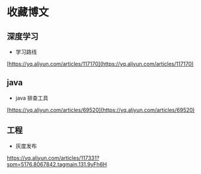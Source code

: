 # 收藏博文

## 深度学习

* 学习路线

[https://yq.aliyun.com/articles/117170](https://yq.aliyun.com/articles/117170)



## java

* java 排查工具

[https://yq.aliyun.com/articles/69520](https://yq.aliyun.com/articles/69520)



## 工程

* 灰度发布

https://yq.aliyun.com/articles/117331?spm=5176.8067842.tagmain.131.9yFh6H



